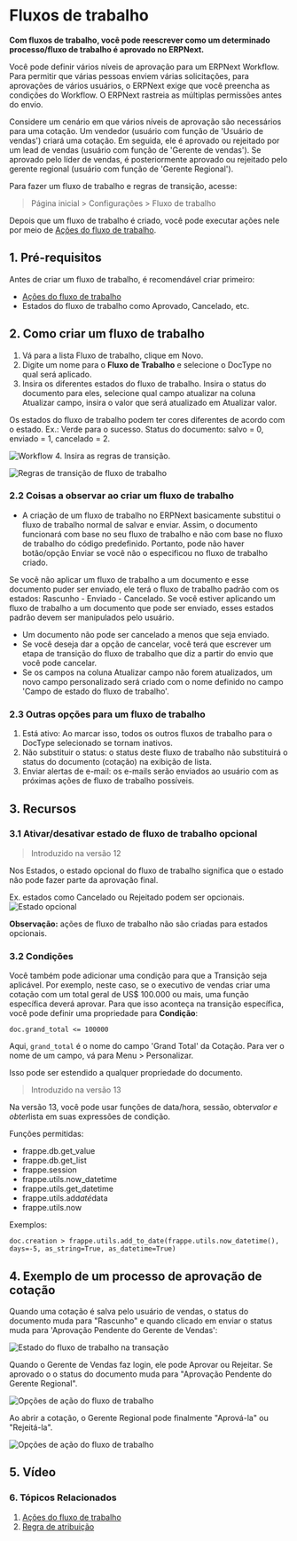 # Fluxos de trabalho


**Com fluxos de trabalho, você pode reescrever como um determinado processo/fluxo de trabalho é aprovado no ERPNext.**


Você pode definir vários níveis de aprovação para um ERPNext Workflow. Para permitir que várias pessoas enviem várias solicitações, para aprovações de vários usuários, o ERPNext exige que você preencha as condições do Workflow.
O ERPNext rastreia as múltiplas permissões antes do envio.


Considere um cenário em que vários níveis de aprovação são necessários para uma cotação. Um vendedor (usuário com função de 'Usuário de vendas') criará uma cotação. Em seguida, ele é aprovado ou rejeitado por um lead de vendas (usuário com função de 'Gerente de vendas'). Se aprovado pelo líder de vendas, é posteriormente aprovado ou rejeitado pelo gerente regional (usuário com função de 'Gerente Regional').


Para fazer um fluxo de trabalho e regras de transição, acesse:



> 
> Página inicial > Configurações > Fluxo de trabalho
> 
> 
> 


Depois que um fluxo de trabalho é criado, você pode executar ações nele por meio de [Ações do fluxo de trabalho](/docs/pt/setting-up/workflow-actions).


## 1. Pré-requisitos


Antes de criar um fluxo de trabalho, é recomendável criar primeiro:


* [Ações do fluxo de trabalho](/docs/pt/setting-up/workflow-actions)
* Estados do fluxo de trabalho como Aprovado, Cancelado, etc.


## 2. Como criar um fluxo de trabalho


1. Vá para a lista Fluxo de trabalho, clique em Novo.
2. Digite um nome para o **Fluxo de Trabalho** e selecione o DocType no qual será aplicado.
3. Insira os diferentes estados do fluxo de trabalho. Insira o status do documento para eles, selecione qual campo atualizar na coluna Atualizar campo, insira o valor que será atualizado em Atualizar valor.


Os estados do fluxo de trabalho podem ter cores diferentes de acordo com o estado. Ex.: Verde para o sucesso. Status do documento: salvo = 0, enviado = 1, cancelado = 2.


![Workflow](/files/workflow.png)
4. Insira as regras de transição.


![Regras de transição de fluxo de trabalho](/files/workflow-transition-rules.png)


### 2.2 Coisas a observar ao criar um fluxo de trabalho


* A criação de um fluxo de trabalho no ERPNext basicamente substitui o fluxo de trabalho normal de salvar e enviar. Assim, o documento funcionará com base no seu fluxo de trabalho e não com base no fluxo de trabalho do código predefinido. Portanto, pode não haver botão/opção Enviar se você não o especificou no fluxo de trabalho criado.


Se você não aplicar um fluxo de trabalho a um documento e esse documento puder ser enviado, ele terá o fluxo de trabalho padrão com os estados: Rascunho - Enviado - Cancelado. Se você estiver aplicando um fluxo de trabalho a um documento que pode ser enviado, esses estados padrão devem ser manipulados pelo usuário.
* Um documento não pode ser cancelado a menos que seja enviado.
* Se você deseja dar a opção de cancelar, você terá que escrever um
etapa de transição do fluxo de trabalho que diz a partir do envio que você pode cancelar.
* Se os campos na coluna Atualizar campo não forem atualizados, um novo campo personalizado será criado com o nome definido no campo 'Campo de estado do fluxo de trabalho'.


### 2.3 Outras opções para um fluxo de trabalho


1. Está ativo: Ao marcar isso, todos os outros fluxos de trabalho para o DocType selecionado se tornam inativos.
2. Não substituir o status: o status deste fluxo de trabalho não substituirá o status do documento (cotação) na exibição de lista.
3. Enviar alertas de e-mail: os e-mails serão enviados ao usuário com as próximas ações de fluxo de trabalho possíveis.


## 3. Recursos


### 3.1 Ativar/desativar estado de fluxo de trabalho opcional



> 
> Introduzido na versão 12
> 
> 
> 


Nos Estados, o estado opcional do fluxo de trabalho significa que o estado não pode fazer parte da aprovação final.


Ex. estados como Cancelado ou Rejeitado podem ser opcionais.
![Estado opcional](/files/workflow-optional-state.png)


**Observação:** ações de fluxo de trabalho não são criadas para estados opcionais.


### 3.2 Condições


Você também pode adicionar uma condição para que a Transição seja aplicável. Por exemplo, neste caso, se o executivo de vendas criar uma cotação com um total geral de US$ 100.000 ou mais, uma função específica deverá aprovar. Para que isso aconteça na transição específica, você pode definir uma propriedade para **Condição**:



```
doc.grand_total <= 100000

```

Aqui, `grand_total` é o nome do campo 'Grand Total' da Cotação. Para ver o nome de um campo, vá para Menu > Personalizar.


Isso pode ser estendido a qualquer propriedade do documento.



> 
> Introduzido na versão 13
> 
> 
> 


Na versão 13, você pode usar funções de data/hora, sessão, obter*valor e obter*lista em suas expressões de condição.


Funções permitidas:


* frappe.db.get\_value
* frappe.db.get\_list
* frappe.session
* frappe.utils.now\_datetime
* frappe.utils.get\_datetime
* frappe.utils.add*até*data
* frappe.utils.now


Exemplos:



```
doc.creation > frappe.utils.add_to_date(frappe.utils.now_datetime(), days=-5, as_string=True, as_datetime=True)

```

## 4. Exemplo de um processo de aprovação de cotação


Quando uma cotação é salva pelo usuário de vendas, o status do documento muda para "Rascunho" e quando clicado em enviar o status muda para 'Aprovação Pendente do Gerente de Vendas':


![Estado do fluxo de trabalho na transação](/files/workflow-status-in-transaction.png)


Quando o Gerente de Vendas faz login, ele pode Aprovar ou Rejeitar. Se aprovado o
o status do documento muda para "Aprovação Pendente do Gerente Regional".


![Opções de ação do fluxo de trabalho](/files/workflow-action-options.png)


Ao abrir a cotação, o Gerente Regional pode finalmente "Aprová-la" ou "Rejeitá-la".


![Opções de ação do fluxo de trabalho](/files/workflow-action-options-2.png)


## 5. Vídeo








### 6. Tópicos Relacionados


1. [Ações do fluxo de trabalho](/docs/pt/setting-up/workflow-actions)
2. [Regra de atribuição](/docs/pt/automation/assignment-rule)
